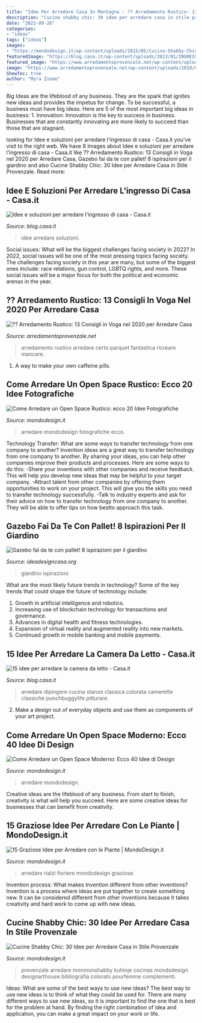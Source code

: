 ```yaml
---
title: "Idee Per Arredare Casa In Montagna : ?? Arredamento Rustico: 13 Consigli In Voga Nel 2020 Per Arredare Casa"
description: "Cucine shabby chic: 30 idee per arredare casa in stile provenzale"
date: "2022-09-26"
categories:
- "ideas"
tags: ["ideas"]
images:
- "https://mondodesign.it/wp-content/uploads/2015/05/Cucina-Shabby-Chic-10.jpg"
featuredImage: "https://blog.casa.it/wp-content/uploads/2013/01/INGRESSO7.jpg"
featured_image: "https://www.arredamentoprovenzale.net/wp-content/uploads/2019/02/rustico7.jpg"
image: "https://www.arredamentoprovenzale.net/wp-content/uploads/2019/02/rustico7.jpg"
ShowToc: true
author: "Myra Zieme"
---
```



Big Ideas are the lifeblood of any business. They are the spark that ignites new ideas and provides the impetus for change. To be successful, a business must have big ideas. Here are 5 of the most important big ideas in business: 1. Innovation: Innovation is the key to success in business. Businesses that are constantly innovating are more likely to succeed than those that are stagnant. 
	

		
looking for Idee e soluzioni per arredare l&#039;ingresso di casa - Casa.it you've visit to the right web. We have 8 Images about Idee e soluzioni per arredare l&#039;ingresso di casa - Casa.it like ?? Arredamento Rustico: 13 Consigli in Voga nel 2020 per Arredare Casa, Gazebo fai da te con pallet! 8 ispirazioni per il giardino and also Cucine Shabby Chic: 30 Idee per Arredare Casa in Stile Provenzale. Read more:
		
    
## Idee E Soluzioni Per Arredare L&#039;ingresso Di Casa - Casa.it

<img loading=lazy src="https://blog.casa.it/wp-content/uploads/2013/01/INGRESSO7.jpg" onerror="this.onerror=null;this.src='https://tse3.mm.bing.net/th?id=OIP.BXiGgzNLcgOqdfNsymRoZAHaJu&amp;pid=15.1';" alt="Idee e soluzioni per arredare l&#039;ingresso di casa - Casa.it">

_Source: blog.casa.it_

>idee arredare soluzioni. 

	

Social issues: What will be the biggest challenges facing society in 2022?
In 2022, social issues will be one of the most pressing topics facing society. The challenges facing society in this year are many, but some of the biggest ones include: race relations, gun control, LGBTQ rights, and more. These social issues will be a major focus for both the political and economic arenas in the year.

    
## ?? Arredamento Rustico: 13 Consigli In Voga Nel 2020 Per Arredare Casa

<img loading=lazy src="https://www.arredamentoprovenzale.net/wp-content/uploads/2019/02/rustico7.jpg" onerror="this.onerror=null;this.src='https://tse3.mm.bing.net/th?id=OIP.d-BGDaJhyVuQr0jFZ-wwTgHaLP&amp;pid=15.1';" alt="?? Arredamento Rustico: 13 Consigli in Voga nel 2020 per Arredare Casa">

_Source: arredamentoprovenzale.net_

>arredamento rustico arredare certo parquet fantastica ricreare mancare. 

	

1. A way to make your own caffeine pills.

    
## Come Arredare Un Open Space Rustico: Ecco 20 Idee Fotografiche

<img loading=lazy src="https://mondodesign.it/wp-content/uploads/2017/09/Open-Space-Rustico-11.jpg" onerror="this.onerror=null;this.src='https://tse1.mm.bing.net/th?id=OIP.TKI4wiOz3H6go_4AgIT83gHaE8&amp;pid=15.1';" alt="Come Arredare un Open Space Rustico: ecco 20 Idee Fotografiche">

_Source: mondodesign.it_

>arredare mondodesign fotografiche ecco. 

	

Technology Transfer: What are some ways to transfer technology from one company to another?
Invention ideas are a great way to transfer technology from one company to another. By sharing your ideas, you can help other companies improve their products and processes. Here are some ways to do this: 
-Share your inventions with other companies and receive feedback. This will help you develop new ideas that may be helpful to your target company.
-Attract talent from other companies by offering them opportunities to work on your project. This will give you the skills you need to transfer technology successfully.
-Talk to industry experts and ask for their advice on how to transfer technology from one company to another. They will be able to offer tips on how bestto approach this task.

    
## Gazebo Fai Da Te Con Pallet! 8 Ispirazioni Per Il Giardino

<img loading=lazy src="https://www.ideadesigncasa.org/wp-content/uploads/2020/05/gazebo-in-legno-fai-da-te-con-pallet-8-768x1126.jpg" onerror="this.onerror=null;this.src='https://tse1.mm.bing.net/th?id=OIP.uq9QHUaVrchK_0RH9DLRDgHaK2&amp;pid=15.1';" alt="Gazebo fai da te con pallet! 8 ispirazioni per il giardino">

_Source: ideadesigncasa.org_

>giardino ispirazioni. 

	

What are the most likely future trends in technology?
Some of the key trends that could shape the future of technology include: 
1. Growth in artificial intelligence and robotics. 
2. Increasing use of blockchain technology for transactions and governance. 
3. Advances in digital health and fitness technologies. 
4. Expansion of virtual reality and augmented reality into new markets. 
5. Continued growth in mobile banking and mobile payments.

    
## 15 Idee Per Arredare La Camera Da Letto - Casa.it

<img loading=lazy src="http://blog.casa.it/wp-content/uploads/2015/09/camera_da_letto7.jpg" onerror="this.onerror=null;this.src='https://tse4.mm.bing.net/th?id=OIP.j8t1FLkU2QHhOvIh0Fcv4AHaFj&amp;pid=15.1';" alt="15 idee per arredare la camera da letto - Casa.it">

_Source: blog.casa.it_

>arredare dipingere cucina stanze classica colorata camerette classiche punchbuggylife pitturare. 

	

2. Make a design out of everyday objects and use them as components of your art project.

    
## Come Arredare Un Open Space Moderno: Ecco 40 Idee Di Design

<img loading=lazy src="https://mondodesign.it/wp-content/uploads/2017/03/Arredamento-Open-Space-Moderno-01.jpg" onerror="this.onerror=null;this.src='https://tse4.mm.bing.net/th?id=OIP.jVeKYle2XeFAMa0Wg22xqwHaF1&amp;pid=15.1';" alt="Come Arredare un Open Space Moderno: Ecco 40 Idee di Design">

_Source: mondodesign.it_

>arredare mondodesign. 

	

Creative ideas are the lifeblood of any business. From start to finish, creativity is what will help you succeed. Here are some creative ideas for businesses that can benefit from creativity.

    
## 15 Graziose Idee Per Arredare Con Le Piante | MondoDesign.it

<img loading=lazy src="https://mondodesign.it/wp-content/uploads/2015/07/Arredare-Piante-10.jpg" onerror="this.onerror=null;this.src='https://tse2.mm.bing.net/th?id=OIP.Nm3f5jGQ7oNiUYrvMwhlOAHaLF&amp;pid=15.1';" alt="15 Graziose Idee per Arredare con le Piante | MondoDesign.it">

_Source: mondodesign.it_

>arredare rialzi fioriere mondodesign graziose. 

	

Invention process: What makes Invention different from other inventions?
Invention is a process where ideas are put together to create something new. It can be considered different from other inventions because it takes creativity and hard work to come up with new ideas.

    
## Cucine Shabby Chic: 30 Idee Per Arredare Casa In Stile Provenzale

<img loading=lazy src="https://mondodesign.it/wp-content/uploads/2015/05/Cucina-Shabby-Chic-10.jpg" onerror="this.onerror=null;this.src='https://tse4.mm.bing.net/th?id=OIP.5h57PMlCZQR2BcJ35za4mgHaJ4&amp;pid=15.1';" alt="Cucine Shabby Chic: 30 Idee per Arredare Casa in Stile Provenzale">

_Source: mondodesign.it_

>provenzale arredare monmonshabby kuhinje cocinas mondodesign designarthouse bibliografía colorato pourfemme complementi. 

	

Ideas: What are some of the best ways to use new ideas?
The best way to use new ideas is to think of what they could be used for. There are many different ways to use new ideas, so it is important to find the one that is best for the problem at hand. By finding the right combination of idea and application, you can make a great impact on your work or life.

